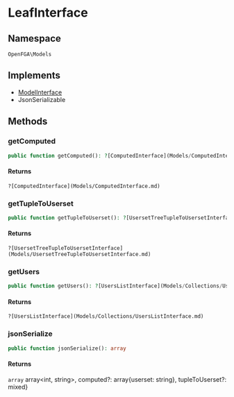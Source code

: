 # LeafInterface


## Namespace
`OpenFGA\Models`

## Implements
* [ModelInterface](Models/ModelInterface.md)
* JsonSerializable

## Methods
### getComputed

```php
public function getComputed(): ?[ComputedInterface](Models/ComputedInterface.md)
```



#### Returns
`?[ComputedInterface](Models/ComputedInterface.md)` 

### getTupleToUserset

```php
public function getTupleToUserset(): ?[UsersetTreeTupleToUsersetInterface](Models/UsersetTreeTupleToUsersetInterface.md)
```



#### Returns
`?[UsersetTreeTupleToUsersetInterface](Models/UsersetTreeTupleToUsersetInterface.md)` 

### getUsers

```php
public function getUsers(): ?[UsersListInterface](Models/Collections/UsersListInterface.md)
```



#### Returns
`?[UsersListInterface](Models/Collections/UsersListInterface.md)` 

### jsonSerialize

```php
public function jsonSerialize(): array
```



#### Returns
`array` array&lt;int, string&gt;, computed?: array{userset: string}, tupleToUserset?: mixed}

